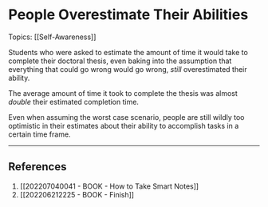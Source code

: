 # People Overestimate Their Abilities
Topics: [[Self-Awareness]]

Students who were asked to estimate the amount of time it would take to complete their doctoral thesis, even baking into the assumption that everything that could go wrong would go wrong, _still_ overestimated their ability.

The average amount of time it took to complete the thesis was almost _double_ their estimated completion time.

Even when assuming the worst case scenario, people are still wildly too optimistic in their estimates about their ability to accomplish tasks in a certain time frame.

---
## References
1. [[202207040041 - BOOK - How to Take Smart Notes]]
2. [[202206212225 - BOOK - Finish]]
